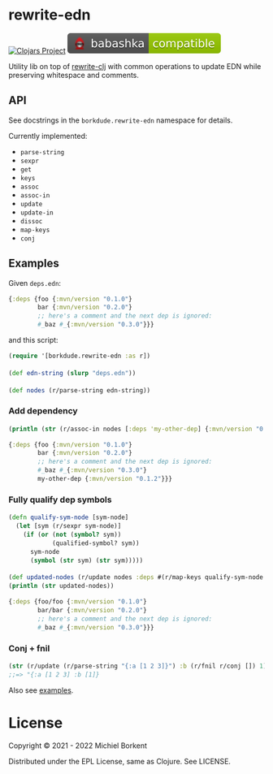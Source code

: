 # rewrite-edn

[![Clojars Project](https://img.shields.io/clojars/v/borkdude/rewrite-edn.svg)](https://clojars.org/borkdude/rewrite-edn)
[![bb compatible](https://raw.githubusercontent.com/babashka/babashka/master/logo/badge.svg)](https://babashka.org)

Utility lib on top of
[rewrite-clj](https://github.com/clj-commons/rewrite-clj) with common
operations to update EDN while preserving whitespace and comments.

## API

See docstrings in the `borkdude.rewrite-edn` namespace for details.

Currently implemented:

- `parse-string`
- `sexpr`
- `get`
- `keys`
- `assoc`
- `assoc-in`
- `update`
- `update-in`
- `dissoc`
- `map-keys`
- `conj`

## Examples

Given `deps.edn`:

``` clojure
{:deps {foo {:mvn/version "0.1.0"}
        bar {:mvn/version "0.2.0"}
        ;; here's a comment and the next dep is ignored:
        #_baz #_{:mvn/version "0.3.0"}}}
```

and this script:

``` clojure
(require '[borkdude.rewrite-edn :as r])

(def edn-string (slurp "deps.edn"))

(def nodes (r/parse-string edn-string))
```

### Add dependency

``` clojure
(println (str (r/assoc-in nodes [:deps 'my-other-dep] {:mvn/version "0.1.2"})))
```

``` clojure
{:deps {foo {:mvn/version "0.1.0"}
        bar {:mvn/version "0.2.0"}
        ;; here's a comment and the next dep is ignored:
        #_baz #_{:mvn/version "0.3.0"}
        my-other-dep {:mvn/version "0.1.2"}}}
```

### Fully qualify dep symbols

``` clojure
(defn qualify-sym-node [sym-node]
  (let [sym (r/sexpr sym-node)]
    (if (or (not (symbol? sym))
            (qualified-symbol? sym))
      sym-node
      (symbol (str sym) (str sym)))))

(def updated-nodes (r/update nodes :deps #(r/map-keys qualify-sym-node %)))
(println (str updated-nodes))
```

``` clojure
{:deps {foo/foo {:mvn/version "0.1.0"}
        bar/bar {:mvn/version "0.2.0"}
        ;; here's a comment and the next dep is ignored:
        #_baz #_{:mvn/version "0.3.0"}}}
```

### Conj + fnil

``` clojure
(str (r/update (r/parse-string "{:a [1 2 3]}") :b (r/fnil r/conj []) 1))
;;=> "{:a [1 2 3] :b [1]}
```

Also see [examples](examples).

# License

Copyright © 2021 - 2022 Michiel Borkent

Distributed under the EPL License, same as Clojure. See LICENSE.
